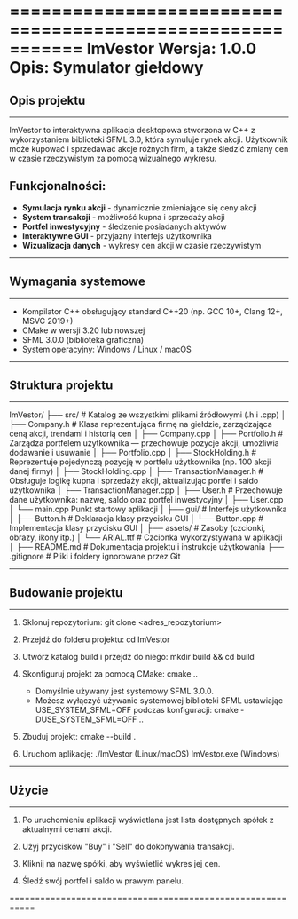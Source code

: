 ===========================================================
                       ImVestor
                 Wersja: 1.0.0
          Opis: Symulator giełdowy
===========================================================

## Opis projektu
--------------
ImVestor to interaktywna aplikacja desktopowa stworzona w C++ z wykorzystaniem biblioteki SFML 3.0,
która symuluje rynek akcji. Użytkownik może kupować i sprzedawać akcje różnych firm,
a także śledzić zmiany cen w czasie rzeczywistym za pomocą wizualnego wykresu.

## Funkcjonalności:
- **Symulacja rynku akcji** - dynamicznie zmieniające się ceny akcji
- **System transakcji** - możliwość kupna i sprzedaży akcji
- **Portfel inwestycyjny** - śledzenie posiadanych aktywów
- **Interaktywne GUI** - przyjazny interfejs użytkownika
- **Wizualizacja danych** - wykresy cen akcji w czasie rzeczywistym

-----------------------------------------------------------
## Wymagania systemowe
--------------------
- Kompilator C++ obsługujący standard C++20 (np. GCC 10+, Clang 12+, MSVC 2019+)
- CMake w wersji 3.20 lub nowszej
- SFML 3.0.0 (biblioteka graficzna)
- System operacyjny: Windows / Linux / macOS

-----------------------------------------------------------
## Struktura projektu
------------------
ImVestor/
├── src/                    # Katalog ze wszystkimi plikami źródłowymi (.h i .cpp)
│   ├── Company.h           # Klasa reprezentująca firmę na giełdzie, zarządzająca ceną akcji, trendami i historią cen
│   ├── Company.cpp
│   ├── Portfolio.h         # Zarządza portfelem użytkownika — przechowuje pozycje akcji, umożliwia dodawanie i usuwanie
│   ├── Portfolio.cpp
│   ├── StockHolding.h      # Reprezentuje pojedynczą pozycję w portfelu użytkownika (np. 100 akcji danej firmy)
│   ├── StockHolding.cpp
│   ├── TransactionManager.h # Obsługuje logikę kupna i sprzedaży akcji, aktualizując portfel i saldo użytkownika
│   ├── TransactionManager.cpp
│   ├── User.h             # Przechowuje dane użytkownika: nazwę, saldo oraz portfel inwestycyjny
│   ├── User.cpp
│   └── main.cpp           Punkt startowy aplikacji
│
├── gui/                    # Interfejs użytkownika
│   ├── Button.h            # Deklaracja klasy przycisku GUI
│   └── Button.cpp          # Implementacja klasy przycisku GUI
│
├── assets/                 # Zasoby (czcionki, obrazy, ikony itp.)
│   └── ARIAL.ttf           # Czcionka wykorzystywana w aplikacji
│
├── README.md               # Dokumentacja projektu i instrukcje użytkowania
├── .gitignore              # Pliki i foldery ignorowane przez Git

-----------------------------------------------------------
## Budowanie projektu
-------------------
1. Sklonuj repozytorium:
   git clone <adres_repozytorium>

2. Przejdź do folderu projektu:
   cd ImVestor

3. Utwórz katalog build i przejdź do niego:
   mkdir build && cd build

4. Skonfiguruj projekt za pomocą CMake:
   cmake ..

   - Domyślnie używany jest systemowy SFML 3.0.0.
   - Możesz wyłączyć używanie systemowej biblioteki SFML ustawiając
     USE_SYSTEM_SFML=OFF podczas konfiguracji:
     cmake -DUSE_SYSTEM_SFML=OFF ..

5. Zbuduj projekt:
   cmake --build .

6. Uruchom aplikację:
   ./ImVestor  (Linux/macOS)
   ImVestor.exe (Windows)

-----------------------------------------------------------
## Użycie
-------
1. Po uruchomieniu aplikacji wyświetlana jest lista dostępnych spółek z aktualnymi cenami akcji.

2. Użyj przycisków "Buy" i "Sell" do dokonywania transakcji.

3. Kliknij na nazwę spółki, aby wyświetlić wykres jej cen.

4. Śledź swój portfel i saldo w prawym panelu.

===========================================================
